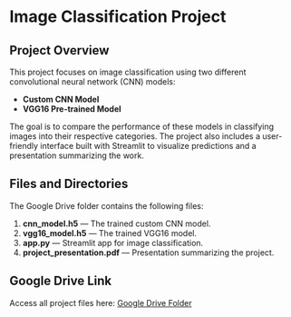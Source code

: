 # Image Classification Project

## Project Overview
This project focuses on image classification using two different convolutional neural network (CNN) models:
- **Custom CNN Model**
- **VGG16 Pre-trained Model**

The goal is to compare the performance of these models in classifying images into their respective categories. The project also includes a user-friendly interface built with Streamlit to visualize predictions and a presentation summarizing the work.

## Files and Directories
The Google Drive folder contains the following files:

1. **cnn_model.h5** — The trained custom CNN model.
2. **vgg16_model.h5** — The trained VGG16 model.
3. **app.py** — Streamlit app for image classification.
4. **project_presentation.pdf** — Presentation summarizing the project.

## Google Drive Link
Access all project files here: [Google Drive Folder](https://drive.google.com/drive/folders/1Y6MNwOZ5W0s_cJgS3LA-ASCMIHS6DovV?usp=drive_link)
